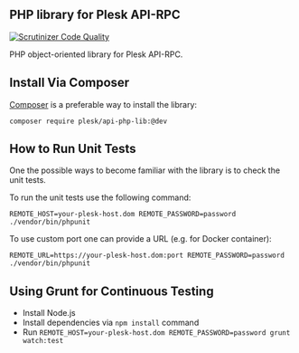 ## PHP library for Plesk API-RPC

[![Scrutinizer Code Quality](https://scrutinizer-ci.com/g/plesk/api-php-lib/badges/quality-score.png?b=master)](https://scrutinizer-ci.com/g/plesk/api-php-lib/?branch=master)

PHP object-oriented library for Plesk API-RPC.

## Install Via Composer

[Composer](https://getcomposer.org/) is a preferable way to install the library:

`composer require plesk/api-php-lib:@dev`

## How to Run Unit Tests

One the possible ways to become familiar with the library is to check the unit tests.

To run the unit tests use the following command:

`REMOTE_HOST=your-plesk-host.dom REMOTE_PASSWORD=password ./vendor/bin/phpunit`

To use custom port one can provide a URL (e.g. for Docker container):

`REMOTE_URL=https://your-plesk-host.dom:port REMOTE_PASSWORD=password ./vendor/bin/phpunit`

## Using Grunt for Continuous Testing

* Install Node.js
* Install dependencies via `npm install` command
* Run `REMOTE_HOST=your-plesk-host.dom REMOTE_PASSWORD=password grunt watch:test`

